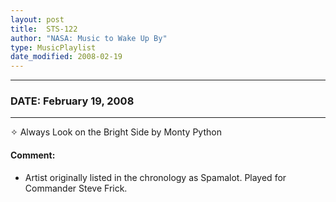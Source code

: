 ```yaml
---
layout: post
title:  STS-122
author: "NASA: Music to Wake Up By"
type: MusicPlaylist
date_modified: 2008-02-19
---
```


----
### DATE: February 19, 2008
----
✧ Always Look on the Bright Side by Monty Python

#### Comment:
* Artist originally listed in the chronology as Spamalot. Played for Commander Steve Frick.
